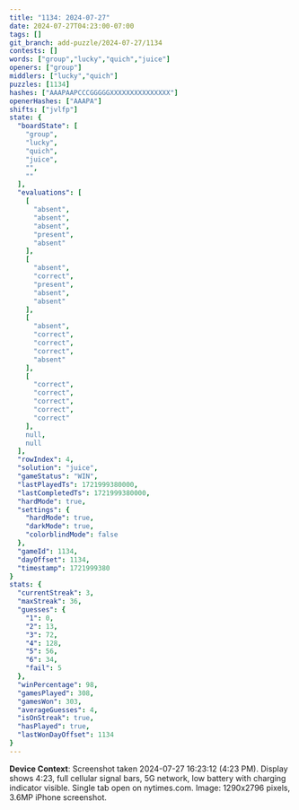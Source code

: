 ```yaml
---
title: "1134: 2024-07-27"
date: 2024-07-27T04:23:00-07:00
tags: []
git_branch: add-puzzle/2024-07-27/1134
contests: []
words: ["group","lucky","quich","juice"]
openers: ["group"]
middlers: ["lucky","quich"]
puzzles: [1134]
hashes: ["AAAPAAPCCCGGGGGXXXXXXXXXXXXXXX"]
openerHashes: ["AAAPA"]
shifts: ["jvlfp"]
state: {
  "boardState": [
    "group",
    "lucky",
    "quich",
    "juice",
    "",
    ""
  ],
  "evaluations": [
    [
      "absent",
      "absent",
      "absent",
      "present",
      "absent"
    ],
    [
      "absent",
      "correct",
      "present",
      "absent",
      "absent"
    ],
    [
      "absent",
      "correct",
      "correct",
      "correct",
      "absent"
    ],
    [
      "correct",
      "correct",
      "correct",
      "correct",
      "correct"
    ],
    null,
    null
  ],
  "rowIndex": 4,
  "solution": "juice",
  "gameStatus": "WIN",
  "lastPlayedTs": 1721999380000,
  "lastCompletedTs": 1721999380000,
  "hardMode": true,
  "settings": {
    "hardMode": true,
    "darkMode": true,
    "colorblindMode": false
  },
  "gameId": 1134,
  "dayOffset": 1134,
  "timestamp": 1721999380
}
stats: {
  "currentStreak": 3,
  "maxStreak": 36,
  "guesses": {
    "1": 0,
    "2": 13,
    "3": 72,
    "4": 128,
    "5": 56,
    "6": 34,
    "fail": 5
  },
  "winPercentage": 98,
  "gamesPlayed": 308,
  "gamesWon": 303,
  "averageGuesses": 4,
  "isOnStreak": true,
  "hasPlayed": true,
  "lastWonDayOffset": 1134
}
---
```

<!-- more -->

**Device Context**: Screenshot taken 2024-07-27 16:23:12 (4:23 PM). Display shows 4:23, full cellular signal bars, 5G network, low battery with charging indicator visible. Single tab open on nytimes.com. Image: 1290x2796 pixels, 3.6MP iPhone screenshot.